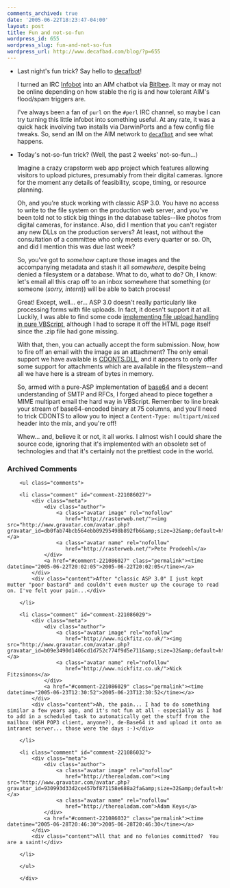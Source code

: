 ```yaml
---
comments_archived: true
date: '2005-06-22T18:23:47-04:00'
layout: post
title: Fun and not-so-fun
wordpress_id: 655
wordpress_slug: fun-and-not-so-fun
wordpress_url: http://www.decafbad.com/blog/?p=655
---
```

* Last night's fun trick?  Say hello to <a href="aim:goim?Screenname=decafbot&Message=help">decafbot</a>!  

  I turned an IRC [Infobot][ib] into an AIM chatbot via [Bitlbee][bb].  It may or may not be online depending on how stable the rig is and how tolerant AIM's flood/spam triggers are.

  I've always been a fan of `purl` on the `#perl` IRC channel, so maybe I can try turning this little infobot into something useful.  At any rate, it was a quick hack involving two installs via DarwinPorts and a few config file tweaks.  So, send an IM on the AIM network to <a href="aim:goim?Screenname=decafbot&Message=help">`decafbot`</a> and see what happens.

[ib]: http://infobot.sourceforge.net
[bb]: http://www.bitlbee.org/

* Today's not-so-fun trick?  (Well, the past 2 weeks' not-so-fun...)

  Imagine a crazy crapstorm web app project which features allowing visitors to upload pictures, presumably from their digital cameras.  Ignore for the moment any details of feasibility, scope, timing, or resource planning.

  Oh, and you're stuck working with classic ASP 3.0.  You have no access to write to the file system on the production web server, and you've been told not to stick big things in the database tables--like photos from digital cameras, for instance.  Also, did I mention that you can't register any new DLLs on the production servers?  At least, not without the consultation of a committee who only meets every quarter or so.  Oh, and did I mention this was due last week?

  So, you've got to *somehow* capture those images and the accompanying metadata and stash it all *somewhere*, despite being denied a filesystem or a database.  What to do, what to do?  Oh, I know: let's email all this crap off to an inbox somewhere that something (or someone (*sorry, intern*)) will be able to batch process!

  Great!  Except, well... er...  ASP 3.0 doesn't really particularly like processing forms with file uploads.  In fact, it doesn't support it at all.  Luckily, I was able to find some code [implementing file upload handling in pure VBScript][file], although I had to scrape it off the HTML page itself since the .zip file had gone missing.

  With that, then, you can actually accept the form submission.  Now, how to fire off an email with the image as an attachment?  The only email support we have available is [CDONTS.DLL][cdonts], and it appears to only offer some support for attachments which are available in the filesystem--and all we have here is a stream of bytes in memory.  

  So, armed with a pure-ASP implementation of [base64][] and a decent understanding of SMTP and RFCs, I forged ahead to piece together a MIME multipart email the hard way in VBScript.  Remember to line break your stream of base64-encoded binary at 75 columns, and you'll need to trick CDONTS to allow you to inject a `Content-Type: multipart/mixed` header into the mix, and you're off!

  Whew... and, believe it or not, it all works.  I almost wish I could share the source code, ignoring that it's implemented with an obsolete set of technologies and that it's certainly not the prettiest code in the world.

[base64]: http://www.freevbcode.com/ShowCode.asp?ID=5248
[file]: http://aspzone.com/articles/160.aspx
[cdonts]: http://www.mostlylucid.co.uk/archive/2003/10/15/589.aspx

<div id="comments" class="comments archived-comments">
            <h3>Archived Comments</h3>
            
        <ul class="comments">
            
        <li class="comment" id="comment-221086027">
            <div class="meta">
                <div class="author">
                    <a class="avatar image" rel="nofollow" 
                       href="http://rasterweb.net/"><img src="http://www.gravatar.com/avatar.php?gravatar_id=db0fab74bcb564ebb09295498b892fb6&amp;size=32&amp;default=http://mediacdn.disqus.com/1320279820/images/noavatar32.png"/></a>
                    <a class="avatar name" rel="nofollow" 
                       href="http://rasterweb.net/">Pete Prodoehl</a>
                </div>
                <a href="#comment-221086027" class="permalink"><time datetime="2005-06-22T20:02:05">2005-06-22T20:02:05</time></a>
            </div>
            <div class="content">After "classic ASP 3.0" I just kept mutter "poor bastard" and couldn't even muster up the courage to read on. I've felt your pain...</div>
            
        </li>
    
        <li class="comment" id="comment-221086029">
            <div class="meta">
                <div class="author">
                    <a class="avatar image" rel="nofollow" 
                       href="http://www.nickfitz.co.uk/"><img src="http://www.gravatar.com/avatar.php?gravatar_id=b09e3490d1406cd1d752c774f9d5e711&amp;size=32&amp;default=http://mediacdn.disqus.com/1320279820/images/noavatar32.png"/></a>
                    <a class="avatar name" rel="nofollow" 
                       href="http://www.nickfitz.co.uk/">Nick Fitzsimons</a>
                </div>
                <a href="#comment-221086029" class="permalink"><time datetime="2005-06-23T12:30:52">2005-06-23T12:30:52</time></a>
            </div>
            <div class="content">Ah, the pain... I had to do something similar a few years ago, and it's not fun at all - especially as I had to add in a scheduled task to automatically get the stuff from the mailbox (WSH POP3 client, anyone?), de-Base64 it and upload it onto an intranet server... those were the days :-)</div>
            
        </li>
    
        <li class="comment" id="comment-221086032">
            <div class="meta">
                <div class="author">
                    <a class="avatar image" rel="nofollow" 
                       href="http://therealadam.com"><img src="http://www.gravatar.com/avatar.php?gravatar_id=930993d33d2ce457bf871158e688a2fa&amp;size=32&amp;default=http://mediacdn.disqus.com/1320279820/images/noavatar32.png"/></a>
                    <a class="avatar name" rel="nofollow" 
                       href="http://therealadam.com">Adam Keys</a>
                </div>
                <a href="#comment-221086032" class="permalink"><time datetime="2005-06-28T20:46:30">2005-06-28T20:46:30</time></a>
            </div>
            <div class="content">All that and no felonies committed?  You are a saint!</div>
            
        </li>
    
        </ul>
    
        </div>
    